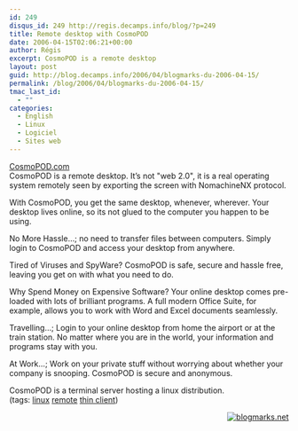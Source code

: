 ```yaml
---
id: 249
disqus_id: 249 http://regis.decamps.info/blog/?p=249
title: Remote desktop with CosmoPOD
date: 2006-04-15T02:06:21+00:00
author: Régis
excerpt: CosmoPOD is a remote desktop
layout: post
guid: http://blog.decamps.info/2006/04/blogmarks-du-2006-04-15/
permalink: /blog/2006/04/blogmarks-du-2006-04-15/
tmac_last_id:
  - ""
categories:
  - English
  - Linux
  - Logiciel
  - Sites web
---
```

[CosmoPOD.com](http://www.cosmopod.com/index.php)  
CosmoPOD is a remote desktop. It’s not "web 2.0", it is a real operating system remotely seen by exporting the screen with NomachineNX protocol.

With CosmoPOD, you get the same desktop, whenever, wherever. Your desktop lives online, so its not glued to the computer you happen to be using.

No More Hassle…; no need to transfer files between computers. Simply login to CosmoPOD and access your desktop from anywhere.

Tired of Viruses and SpyWare? CosmoPOD is safe, secure and hassle free, leaving you get on with what you need to do.

Why Spend Money on Expensive Software? Your online desktop comes pre-loaded with lots of brilliant programs. A full modern Office Suite, for example, allows you to work with Word and Excel documents seamlessly.

Travelling…; Login to your online desktop from home the airport or at the train station. No matter where you are in the world, your information and programs stay with you.

At Work…; Work on your private stuff without worrying about whether your company is snooping. CosmoPOD is secure and anonymous.

CosmoPOD is a terminal server hosting a linux distribution.  
(tags: <a rel="tag" href="http://blogmarks.net/tag/linux">linux</a> <a rel="tag" href="http://blogmarks.net/tag/remote">remote</a> <a rel="tag" href="http://blogmarks.net/tag/%22thin+client%22">thin client</a>)

<p style="text-align:right">
  <a href="http://blogmarks.net/user/Regis"><img src="http://blogmarks.net/img/button.png" alt="blogmarks.net" border="0" /></a>
</p>
